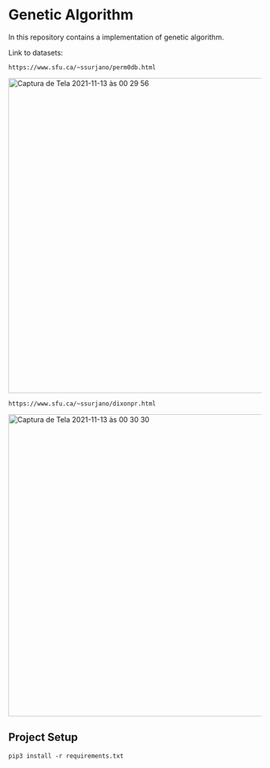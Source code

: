 # Genetic Algorithm

In this repository contains a implementation of genetic algorithm.

Link to datasets:

```
https://www.sfu.ca/~ssurjano/perm0db.html
```

<img width="627" alt="Captura de Tela 2021-11-13 às 00 29 56" src="https://user-images.githubusercontent.com/59936665/141604128-916236ff-b132-48f1-a770-19bc63652be0.png">

``` 
https://www.sfu.ca/~ssurjano/dixonpr.html
```

<img width="601" alt="Captura de Tela 2021-11-13 às 00 30 30" src="https://user-images.githubusercontent.com/59936665/141604136-ef812280-a2fe-4350-b609-a20e5045ad04.png">


## Project Setup

```
pip3 install -r requirements.txt
```

